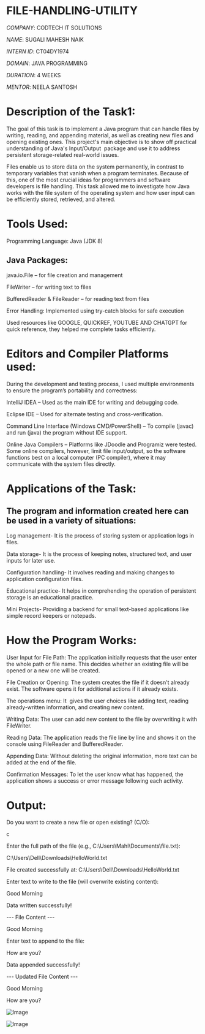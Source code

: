 # FILE-HANDLING-UTILITY

*COMPANY*: CODTECH IT SOLUTIONS

*NAME*: SUGALI MAHESH NAIK

*INTERN ID*: CT04DY1974

*DOMAIN*: JAVA PROGRAMMING

*DURATION*: 4 WEEKS

*MENTOR*: NEELA SANTOSH

# Description of the Task1:

The goal of this task is to implement a Java program that can handle files by writing, reading, and appending material, as well as creating new files and opening existing ones.  This project's main objective is to show off practical understanding of Java's Input/Output  package and use it to address persistent storage-related real-world issues.

Files enable us to store data on the system permanently, in contrast to temporary variables that vanish when a program terminates.  Because of this, one of the most crucial ideas for programmers and software developers is file handling.  This task allowed me to investigate how Java works with the file system of the operating system and how user input can be efficiently stored, retrieved, and altered.

# Tools Used:

Programming Language: Java (JDK 8)

## Java Packages:

  java.io.File – for file creation and management

  FileWriter – for writing text to files

  BufferedReader & FileReader – for reading text from files

  Error Handling: Implemented using try-catch blocks for safe execution

  Used resources like GOOGLE, QUICKREF, YOUTUBE AND CHATGPT for quick reference, they helped me complete tasks efficiently.

# Editors and Compiler Platforms used:

During the development and testing process, I used multiple environments to ensure the program’s portability and correctness:

IntelliJ IDEA – Used as the main IDE for writing and debugging code.

Eclipse IDE – Used for alternate testing and cross-verification.

Command Line Interface (Windows CMD/PowerShell) – To compile (javac) and run (java) the program without IDE support.

Online Java Compilers – Platforms like JDoodle and Programiz were tested.  Some online compilers, however, limit file input/output, so the software functions best on a local computer (PC compiler), where it may communicate with the system files directly.

# Applications of the Task:

## The program and information created here can be used in a variety of situations:

 Log management- It is the process of storing system or application logs in files.

 Data storage- It is the process of keeping notes, structured text, and user inputs for later use.

 Configuration handling- It involves reading and making changes to application configuration files.

 Educational practice- It helps in comprehending the operation of persistent storage is an educational practice.

 Mini Projects- Providing a backend for small text-based applications like simple record keepers or notepads.

# How the Program Works:

  User Input for File Path: The application initially requests that the user enter the whole path or file name.  This decides whether an existing file will be opened or a new one will be created.

  File Creation or Opening: The system creates the file if it doesn't already exist.  The software opens it for additional actions if it already exists.

  The operations menu: It  gives the user choices like adding text, reading already-written information, and creating new content.

  Writing Data: The user can add new content to the file by overwriting it with FileWriter.

  Reading Data: The application reads the file line by line and shows it on the console using FileReader and BufferedReader.

  Appending Data: Without deleting the original information, more text can be added at the end of the file.

  Confirmation Messages: To let the user know what has happened, the application shows a success or error message following each activity.

  # Output:

  Do you want to create a new file or open existing? (C/O): 
  
  c
  
  Enter the full path of the file (e.g., C:\Users\Mahi\Documents\file.txt):

  C:\Users\Dell\Downloads\HelloWorld.txt

  File created successfully at: C:\Users\Dell\Downloads\HelloWorld.txt

  Enter text to write to the file (will overwrite existing content):
  
  Good Morning
  
  Data written successfully!

  --- File Content ---
  
  Good Morning

  Enter text to append to the file:
  
  How are you?
  
  Data appended successfully!

  --- Updated File Content ---
  
  Good Morning
  
  How are you?

![Image](https://github.com/user-attachments/assets/ad0fe7ed-4ba8-4742-bfdc-c4b99a92be4c)

![Image](https://github.com/user-attachments/assets/835ecd30-6afc-4413-80dc-55671183f53a)
